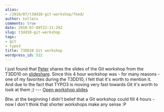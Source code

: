 ```yaml
---
alias:
- /2010/07/t3dd10-git-workshop/feed/
author: tolleiv
comments: true
date: 2010-07-08T22:11:29Z
slug: t3dd10-git-workshop
tags:
- git
- typo3
title: T3DD10 Git workshop
wordpress_id: 512
---
```


I just found that [Peter](http://www.xing.com/profile/Peter_Niederlag) shares the slides of the Git workshop from the T3DD10 on [slideshare](http://www.slideshare.net/jugglefish/t3dd10-git). Since this 4 hour workshop was - for many reasons - one of my favorites during the T3DD10, I felt that it's worth to mention it. And due to the fact that TYPO3 is moving very fast towards Git it's worth to look at them ;) --- [Open workshop slides](http://www.slideshare.net/jugglefish/t3dd10-git)

Btw. at the beginning I didn't belief that a Git workshop could fill 4 hours - now I don't think that shorter workshops make any sense :P
